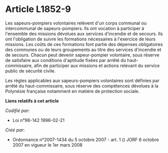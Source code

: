 # Article L1852-9

Les sapeurs-pompiers volontaires relèvent d'un corps communal ou intercommunal de sapeurs-pompiers. Ils ont vocation à
participer à l'ensemble des missions dévolues aux services d'incendie et de secours. Ils ont l'obligation de suivre les
formations nécessaires à l'exercice de leurs missions. Les coûts de ces formations font partie des dépenses obligatoires des
communes ou de leurs groupements au titre des services d'incendie et de secours. Chacun peut devenir sapeur-pompier
volontaire, sous réserve de satisfaire aux conditions d'aptitude fixées par arrêté du haut-commissaire, afin de participer
aux missions et actions relevant du service public de sécurité civile.

Les règles applicables aux sapeurs-pompiers volontaires sont définies par arrêté du haut-commissaire, sous réserve des
compétences dévolues à la Polynésie française notamment en matière de protection sociale.

**Liens relatifs à cet article**

_Codifié par_:

  - Loi n°96-142 1996-02-21

_Créé par_:

  - Ordonnance n°2007-1434 du 5 octobre 2007 - art. 1 () JORF 6 octobre 2007 en vigueur le 1er mars 2008
